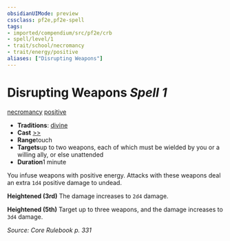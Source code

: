 ```yaml
---
obsidianUIMode: preview
cssclass: pf2e,pf2e-spell
tags:
- imported/compendium/src/pf2e/crb
- spell/level/1
- trait/school/necromancy
- trait/energy/positive
aliases: ["Disrupting Weapons"]
---
```

# Disrupting Weapons *Spell 1*   
[necromancy](necromancy.md)  [positive](positive.md)  

- **Traditions**: [divine](divine.md)
- **Cast** [>>](chapter-9-playing-the-game.md#Actions "Two-Action") 
- **Range**touch
- **Targets**up to two weapons, each of which must be wielded by you or a willing ally, or else unattended
- **Duration**1 minute

You infuse weapons with positive energy. Attacks with these weapons deal an extra `1d4` positive damage to undead.

**Heightened (3rd)** The damage increases to `2d4` damage.

**Heightened (5th)** Target up to three weapons, and the damage increases to `3d4` damage.

*Source: Core Rulebook p. 331*
